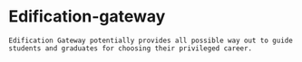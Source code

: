 # Edification-gateway
    Edification Gateway potentially provides all possible way out to guide students and graduates for choosing their privileged career. 
   
   
